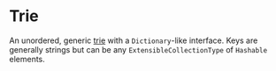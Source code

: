 # Trie

An unordered, generic [trie](http://en.wikipedia.org/wiki/Trie) with a `Dictionary`-like interface. Keys are generally strings but can be any `ExtensibleCollectionType` of `Hashable` elements.
